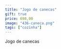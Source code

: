 ```yaml
---
title: "Jogo de canecas"
gift: true
price: 698,00
image: "436-caneca.png"
tags: ["cozinha"]
---
```


Jogo de canecas